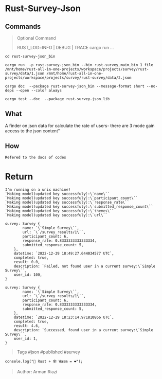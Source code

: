 
# Rust-Survey-Json

 ## Commands

> Optional Command
> 
> RUST_LOG=INFO | DEBUG | TRACE cargo run ...
>
```
cd rust-survey-json_bin
```

 ```
 cargo run  -p rust-survey-json_bin --bin rust-survey_main_bin 1 file /mnt/home/rust-all-in-one-projects/workspace/projects/survey/rust-survey/data/1.json /mnt/home/rust-all-in-one-projects/workspace/projects/survey/rust-survey/data/2.json
 ```

 ```
 cargo doc  --package rust-survey-json_bin --message-format short --no-deps --open --color always
 ```

 ```
 cargo test --doc  --package rust-survey-json_lib
 ```

 ## What
 
 A finder on json data for calculate the rate of users- there are 3 mode gain access to the json content"

 ## How
 `Refered to the docs of codes`



 # Return
 
 ```
 I'm running on a unix machine!
 `Making model(updated key successfuly):\`name\``
 `Making model(updated key successfuly):\`participant_count\``
 `Making model(updated key successfuly):\`response_rate\``
 `Making model(updated key successfuly):\`submitted_response_count\``
 `Making model(updated key successfuly):\`themes\``
 `Making model(updated key successfuly):\`url\``
 
 survey: Survey {
         name: `\`Simple Survey\``,
         url: `\`/survey_results/1\``,
         participant_count: 6,
         response_rate: 0.8333333333333334,
         submitted_response_count: 5,
     },
     datetime: `2022-12-29 18:49:27.644034577 UTC`,
     completed: true,
     result: 0.0,
     description: `Failed, not found user in a current survey:\`Simple Survey\``,
     user_id: 100,
 }
 
 survey: Survey {
         name: `\`Simple Survey\``,
         url: `\`/survey_results/1\``,
         participant_count: 6,
         response_rate: 0.8333333333333334,
         submitted_response_count: 5,
     },
     datetime: `2022-12-29 18:23:14.971810866 UTC`,
     completed: true,
     result: 4.6,
     description: `Successed, found user in a current survey:\`Simple Survey\``,
     user_id: 1,
 }
 
 ```
 


> Tags #json #published #survey


```
console.log("🦀 Rust + 🕸 Wasm = ❤");
```

> Author: Arman Riazi

